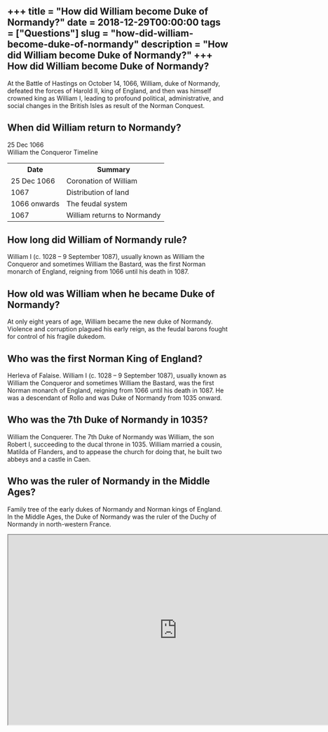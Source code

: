+++
title = "How did William become Duke of Normandy?"
date = 2018-12-29T00:00:00
tags = ["Questions"]
slug = "how-did-william-become-duke-of-normandy"
description = "How did William become Duke of Normandy?"
+++
How did William become Duke of Normandy?
----------------------------------------

At the Battle of Hastings on October 14, 1066, William, duke of Normandy, defeated the forces of Harold II, king of England, and then was himself crowned king as William I, leading to profound political, administrative, and social changes in the British Isles as result of the Norman Conquest.

When did William return to Normandy?
------------------------------------

25 Dec 1066  
William the Conqueror Timeline

<table><tr><th>Date</th><th>Summary</th></tr><tr><td>25 Dec 1066</td><td>Coronation of William</td></tr><tr><td>1067</td><td>Distribution of land</td></tr><tr><td>1066 onwards</td><td>The feudal system</td></tr><tr><td>1067</td><td>William returns to Normandy</td></tr></table>

How long did William of Normandy rule?
--------------------------------------

William I (c. 1028 – 9 September 1087), usually known as William the Conqueror and sometimes William the Bastard, was the first Norman monarch of England, reigning from 1066 until his death in 1087.

How old was William when he became Duke of Normandy?
----------------------------------------------------

At only eight years of age, William became the new duke of Normandy. Violence and corruption plagued his early reign, as the feudal barons fought for control of his fragile dukedom.

Who was the first Norman King of England?
-----------------------------------------

Herleva of Falaise. William I (c. 1028 – 9 September 1087), usually known as William the Conqueror and sometimes William the Bastard, was the first Norman monarch of England, reigning from 1066 until his death in 1087. He was a descendant of Rollo and was Duke of Normandy from 1035 onward.

Who was the 7th Duke of Normandy in 1035?
-----------------------------------------

William the Conquerer. The 7th Duke of Normandy was William, the son Robert I, succeeding to the ducal throne in 1035. William married a cousin, Matilda of Flanders, and to appease the church for doing that, he built two abbeys and a castle in Caen.

Who was the ruler of Normandy in the Middle Ages?
-------------------------------------------------

Family tree of the early dukes of Normandy and Norman kings of England. In the Middle Ages, the Duke of Normandy was the ruler of the Duchy of Normandy in north-western France.

<iframe allow="accelerometer; autoplay; clipboard-write; encrypted-media; gyroscope; picture-in-picture" allowfullscreen="" class="__youtube_prefs__  epyt-is-override  no-lazyload" data-no-lazy="1" data-origheight="433" data-origwidth="770" data-skipgform_ajax_framebjll="" height="433" id="_ytid_19899" loading="lazy" src="https://www.youtube.com/embed/_rrvrvPjN-0?enablejsapi=1&autoplay=0&cc_load_policy=0&cc_lang_pref=&iv_load_policy=1&loop=0&modestbranding=0&rel=1&fs=1&playsinline=0&autohide=2&theme=dark&color=red&controls=1&" title="YouTube player" width="770"></iframe>